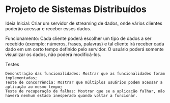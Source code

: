 # Projeto de Sistemas Distribuídos

Ideia Inicial: Criar um servidor de streaming de dados, onde vários clientes poderão acessar e receber esses dados.

Funcionamento: Cada cliente poderá escolher um tipo de dados a ser recebido (exemplo: números, frases, palavras) e tal cliente irá receber cada dado em um certo tempo definido pelo servidor. O usuário poderá somente visualizar os dados, não poderá modificá-los.

Testes

    Demonstração das funcionalidades: Mostrar que as funcionalidades foram implementadas;
    Teste de concorrência: Mostrar que múltiplos usuários podem acessar a aplicação ao mesmo tempo;
    Teste de recuperação de falhas: Mostrar que se a aplicação falhar, não haverá nenhum estado inesperado quando voltar a funcionar.
